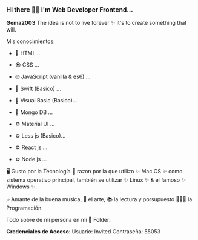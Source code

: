 ### Hi there 👋😃 I'm Web Developer Frontend...


**Gema2003** The idea is not to live forever ✨ it's to create something that will.

Mis conocimientos:

- 🤪 HTML ...

- 😎 CSS ...

- 🤓 JavaScript (vanilla & es6) ...

- 🍏 Swift (Basico) ...

- 🥸 Visual Basic (Basico)...

- 💽 Mongo DB ...

- ⚙️ Material UI ...

- ⚙️ Less js (Basico)...

- ⚙️ React js ...

- ⚙️ Node js ...


🖥 Gusto por la Tecnología  razon por la que utilizo ✨ Mac OS ✨  como sistema operativo principal, también se utilizar ✨ Linux ✨ & el famoso ✨ Windows ✨.

🎶 Amante de la buena musica, 🎑 el arte, 📚 la lectura y porsupuesto 🧑🏻‍💻 la Programación.

Todo sobre de mi persona en mi 📁 Folder:

**Credenciales de Acceso**:
  Usuario: Invited
  Contraseña: 55053
